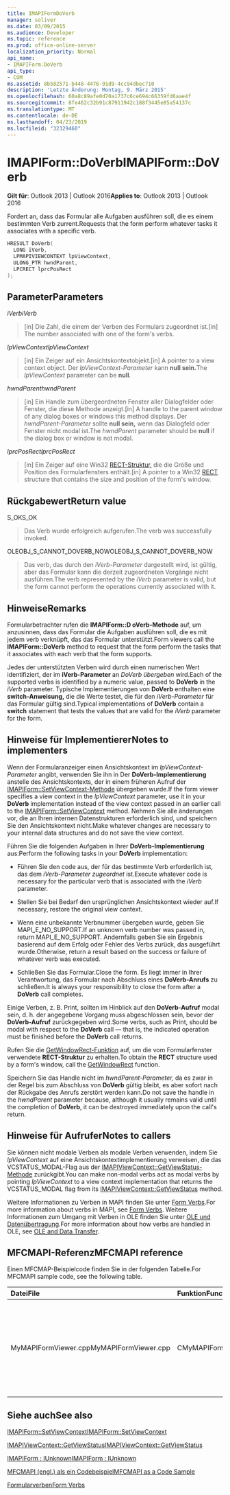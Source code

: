 ```yaml
---
title: IMAPIFormDoVerb
manager: soliver
ms.date: 03/09/2015
ms.audience: Developer
ms.topic: reference
ms.prod: office-online-server
localization_priority: Normal
api_name:
- IMAPIForm.DoVerb
api_type:
- COM
ms.assetid: 8b582571-b448-4476-91d9-4cc94dbec710
description: 'Letzte Änderung: Montag, 9. März 2015'
ms.openlocfilehash: 60a8c89afe0d70a1737c6ce694c66359fd6aae4f
ms.sourcegitcommit: 8fe462c32b91c87911942c188f3445e85a54137c
ms.translationtype: MT
ms.contentlocale: de-DE
ms.lasthandoff: 04/23/2019
ms.locfileid: "32329460"
---
```

# <a name="imapiformdoverb"></a><span data-ttu-id="7365f-103">IMAPIForm::DoVerb</span><span class="sxs-lookup"><span data-stu-id="7365f-103">IMAPIForm::DoVerb</span></span>

  
  
<span data-ttu-id="7365f-104">**Gilt für**: Outlook 2013 | Outlook 2016</span><span class="sxs-lookup"><span data-stu-id="7365f-104">**Applies to**: Outlook 2013 | Outlook 2016</span></span> 
  
<span data-ttu-id="7365f-105">Fordert an, dass das Formular alle Aufgaben ausführen soll, die es einem bestimmten Verb zurrent.</span><span class="sxs-lookup"><span data-stu-id="7365f-105">Requests that the form perform whatever tasks it associates with a specific verb.</span></span>
  
```cpp
HRESULT DoVerb(
  LONG iVerb,
  LPMAPIVIEWCONTEXT lpViewContext,
  ULONG_PTR hwndParent,
  LPCRECT lprcPosRect
);
```

## <a name="parameters"></a><span data-ttu-id="7365f-106">Parameter</span><span class="sxs-lookup"><span data-stu-id="7365f-106">Parameters</span></span>

 <span data-ttu-id="7365f-107">_iVerb_</span><span class="sxs-lookup"><span data-stu-id="7365f-107">_iVerb_</span></span>
  
> <span data-ttu-id="7365f-108">[in] Die Zahl, die einem der Verben des Formulars zugeordnet ist.</span><span class="sxs-lookup"><span data-stu-id="7365f-108">[in] The number associated with one of the form's verbs.</span></span>
    
 <span data-ttu-id="7365f-109">_lpViewContext_</span><span class="sxs-lookup"><span data-stu-id="7365f-109">_lpViewContext_</span></span>
  
> <span data-ttu-id="7365f-110">[in] Ein Zeiger auf ein Ansichtskontextobjekt.</span><span class="sxs-lookup"><span data-stu-id="7365f-110">[in] A pointer to a view context object.</span></span> <span data-ttu-id="7365f-111">Der _lpViewContext-Parameter_ kann **null sein.**</span><span class="sxs-lookup"><span data-stu-id="7365f-111">The  _lpViewContext_ parameter can be **null**.</span></span>
    
 <span data-ttu-id="7365f-112">_hwndParent_</span><span class="sxs-lookup"><span data-stu-id="7365f-112">_hwndParent_</span></span>
  
> <span data-ttu-id="7365f-113">[in] Ein Handle zum übergeordneten Fenster aller Dialogfelder oder Fenster, die diese Methode anzeigt.</span><span class="sxs-lookup"><span data-stu-id="7365f-113">[in] A handle to the parent window of any dialog boxes or windows this method displays.</span></span> <span data-ttu-id="7365f-114">Der  _hwndParent-Parameter_ sollte **null sein,** wenn das Dialogfeld oder Fenster nicht modal ist.</span><span class="sxs-lookup"><span data-stu-id="7365f-114">The  _hwndParent_ parameter should be **null** if the dialog box or window is not modal.</span></span> 
    
 <span data-ttu-id="7365f-115">_lprcPosRect_</span><span class="sxs-lookup"><span data-stu-id="7365f-115">_lprcPosRect_</span></span>
  
> <span data-ttu-id="7365f-116">[in] Ein Zeiger auf eine Win32 [RECT-Struktur,](https://msdn.microsoft.com/library/dd162897%28VS.85%29.aspx) die die Größe und Position des Formularfensters enthält.</span><span class="sxs-lookup"><span data-stu-id="7365f-116">[in] A pointer to a Win32 [RECT](https://msdn.microsoft.com/library/dd162897%28VS.85%29.aspx) structure that contains the size and position of the form's window.</span></span> 
    
## <a name="return-value"></a><span data-ttu-id="7365f-117">Rückgabewert</span><span class="sxs-lookup"><span data-stu-id="7365f-117">Return value</span></span>

<span data-ttu-id="7365f-118">S_OK</span><span class="sxs-lookup"><span data-stu-id="7365f-118">S_OK</span></span> 
  
> <span data-ttu-id="7365f-119">Das Verb wurde erfolgreich aufgerufen.</span><span class="sxs-lookup"><span data-stu-id="7365f-119">The verb was successfully invoked.</span></span>
    
<span data-ttu-id="7365f-120">OLEOBJ_S_CANNOT_DOVERB_NOW</span><span class="sxs-lookup"><span data-stu-id="7365f-120">OLEOBJ_S_CANNOT_DOVERB_NOW</span></span> 
  
> <span data-ttu-id="7365f-121">Das verb, das durch den  _iVerb-Parameter_ dargestellt wird, ist gültig, aber das Formular kann die derzeit zugeordneten Vorgänge nicht ausführen.</span><span class="sxs-lookup"><span data-stu-id="7365f-121">The verb represented by the  _iVerb_ parameter is valid, but the form cannot perform the operations currently associated with it.</span></span> 
    
## <a name="remarks"></a><span data-ttu-id="7365f-122">Hinweise</span><span class="sxs-lookup"><span data-stu-id="7365f-122">Remarks</span></span>

<span data-ttu-id="7365f-123">Formularbetrachter rufen die **IMAPIForm::D oVerb-Methode** auf, um anzusinnen, dass das Formular die Aufgaben ausführen soll, die es mit jedem verb verknüpft, das das Formular unterstützt.</span><span class="sxs-lookup"><span data-stu-id="7365f-123">Form viewers call the **IMAPIForm::DoVerb** method to request that the form perform the tasks that it associates with each verb that the form supports.</span></span> 
  
<span data-ttu-id="7365f-124">Jedes der unterstützten Verben wird durch einen numerischen Wert identifiziert, der im **iVerb-Parameter** an  _DoVerb übergeben_ wird.</span><span class="sxs-lookup"><span data-stu-id="7365f-124">Each of the supported verbs is identified by a numeric value, passed to **DoVerb** in the  _iVerb_ parameter.</span></span> <span data-ttu-id="7365f-125">Typische Implementierungen von **DoVerb** enthalten eine **switch-Anweisung,** die die Werte testet, die für den  _iVerb-Parameter_ für das Formular gültig sind.</span><span class="sxs-lookup"><span data-stu-id="7365f-125">Typical implementations of **DoVerb** contain a **switch** statement that tests the values that are valid for the  _iVerb_ parameter for the form.</span></span> 
  
## <a name="notes-to-implementers"></a><span data-ttu-id="7365f-126">Hinweise für Implementierer</span><span class="sxs-lookup"><span data-stu-id="7365f-126">Notes to implementers</span></span>

<span data-ttu-id="7365f-127">Wenn der Formularanzeiger einen Ansichtskontext im  _lpViewContext-Parameter_ angibt, verwenden Sie ihn in Der **DoVerb-Implementierung** anstelle des Ansichtskontexts, der in einem früheren Aufruf der [IMAPIForm::SetViewContext-Methode](imapiform-setviewcontext.md) übergeben wurde.</span><span class="sxs-lookup"><span data-stu-id="7365f-127">If the form viewer specifies a view context in the  _lpViewContext_ parameter, use it in your **DoVerb** implementation instead of the view context passed in an earlier call to the [IMAPIForm::SetViewContext](imapiform-setviewcontext.md) method.</span></span> <span data-ttu-id="7365f-128">Nehmen Sie alle änderungen vor, die an Ihren internen Datenstrukturen erforderlich sind, und speichern Sie den Ansichtskontext nicht.</span><span class="sxs-lookup"><span data-stu-id="7365f-128">Make whatever changes are necessary to your internal data structures and do not save the view context.</span></span> 
  
<span data-ttu-id="7365f-129">Führen Sie die folgenden Aufgaben in Ihrer **DoVerb-Implementierung** aus:</span><span class="sxs-lookup"><span data-stu-id="7365f-129">Perform the following tasks in your **DoVerb** implementation:</span></span> 
  
- <span data-ttu-id="7365f-130">Führen Sie den code aus, der für das bestimmte Verb erforderlich ist, das dem  _iVerb-Parameter zugeordnet_ ist.</span><span class="sxs-lookup"><span data-stu-id="7365f-130">Execute whatever code is necessary for the particular verb that is associated with the  _iVerb_ parameter.</span></span> 
    
- <span data-ttu-id="7365f-131">Stellen Sie bei Bedarf den ursprünglichen Ansichtskontext wieder auf.</span><span class="sxs-lookup"><span data-stu-id="7365f-131">If necessary, restore the original view context.</span></span>
    
- <span data-ttu-id="7365f-132">Wenn eine unbekannte Verbnummer übergeben wurde, geben Sie MAPI_E_NO_SUPPORT.</span><span class="sxs-lookup"><span data-stu-id="7365f-132">If an unknown verb number was passed in, return MAPI_E_NO_SUPPORT.</span></span> <span data-ttu-id="7365f-133">Andernfalls geben Sie ein Ergebnis basierend auf dem Erfolg oder Fehler des Verbs zurück, das ausgeführt wurde.</span><span class="sxs-lookup"><span data-stu-id="7365f-133">Otherwise, return a result based on the success or failure of whatever verb was executed.</span></span>
    
- <span data-ttu-id="7365f-134">Schließen Sie das Formular.</span><span class="sxs-lookup"><span data-stu-id="7365f-134">Close the form.</span></span> <span data-ttu-id="7365f-135">Es liegt immer in Ihrer Verantwortung, das Formular nach Abschluss eines **DoVerb-Anrufs** zu schließen.</span><span class="sxs-lookup"><span data-stu-id="7365f-135">It is always your responsibility to close the form after a **DoVerb** call completes.</span></span> 
    
<span data-ttu-id="7365f-136">Einige Verben, z. B. Print, sollten im Hinblick auf den **DoVerb-Aufruf** modal sein, d. h. der angegebene Vorgang muss abgeschlossen sein, bevor der **DoVerb-Aufruf** zurückgegeben wird.</span><span class="sxs-lookup"><span data-stu-id="7365f-136">Some verbs, such as Print, should be modal with respect to the **DoVerb** call — that is, the indicated operation must be finished before the **DoVerb** call returns.</span></span> 
  
<span data-ttu-id="7365f-137">Rufen Sie die [GetWindowRect-Funktion](https://msdn.microsoft.com/library/ms633519) auf, um die vom Formularfenster verwendete **RECT-Struktur** zu erhalten.</span><span class="sxs-lookup"><span data-stu-id="7365f-137">To obtain the **RECT** structure used by a form's window, call the [GetWindowRect](https://msdn.microsoft.com/library/ms633519) function.</span></span> 
  
<span data-ttu-id="7365f-138">Speichern Sie das Handle nicht im  _hwndParent-Parameter,_ da es zwar in der Regel bis zum Abschluss von **DoVerb** gültig bleibt, es aber sofort nach der Rückgabe des Anrufs zerstört werden kann.</span><span class="sxs-lookup"><span data-stu-id="7365f-138">Do not save the handle in the  _hwndParent_ parameter because, although it usually remains valid until the completion of **DoVerb**, it can be destroyed immediately upon the call's return.</span></span>
  
## <a name="notes-to-callers"></a><span data-ttu-id="7365f-139">Hinweise für Aufrufer</span><span class="sxs-lookup"><span data-stu-id="7365f-139">Notes to callers</span></span>

<span data-ttu-id="7365f-140">Sie können nicht modale Verben als modale Verben verwenden, indem Sie  _lpViewContext_ auf eine Ansichtskontextimplementierung verweisen, die das VCSTATUS_MODAL-Flag aus der [IMAPIViewContext::GetViewStatus-Methode](imapiviewcontext-getviewstatus.md) zurückgibt.</span><span class="sxs-lookup"><span data-stu-id="7365f-140">You can make non-modal verbs act as modal verbs by pointing  _lpViewContext_ to a view context implementation that returns the VCSTATUS_MODAL flag from its [IMAPIViewContext::GetViewStatus](imapiviewcontext-getviewstatus.md) method.</span></span> 
  
<span data-ttu-id="7365f-141">Weitere Informationen zu Verben in MAPI finden Sie unter [Form Verbs](form-verbs.md).</span><span class="sxs-lookup"><span data-stu-id="7365f-141">For more information about verbs in MAPI, see [Form Verbs](form-verbs.md).</span></span> <span data-ttu-id="7365f-142">Weitere Informationen zum Umgang mit Verben in OLE finden Sie unter [OLE und Datenübertragung](https://msdn.microsoft.com/library/ms693425%28VS.85%29.aspx).</span><span class="sxs-lookup"><span data-stu-id="7365f-142">For more information about how verbs are handled in OLE, see [OLE and Data Transfer](https://msdn.microsoft.com/library/ms693425%28VS.85%29.aspx).</span></span>
  
## <a name="mfcmapi-reference"></a><span data-ttu-id="7365f-143">MFCMAPI-Referenz</span><span class="sxs-lookup"><span data-stu-id="7365f-143">MFCMAPI reference</span></span>

<span data-ttu-id="7365f-144">Einen MFCMAP-Beispielcode finden Sie in der folgenden Tabelle.</span><span class="sxs-lookup"><span data-stu-id="7365f-144">For MFCMAPI sample code, see the following table.</span></span>
  
|<span data-ttu-id="7365f-145">**Datei**</span><span class="sxs-lookup"><span data-stu-id="7365f-145">**File**</span></span>|<span data-ttu-id="7365f-146">**Funktion**</span><span class="sxs-lookup"><span data-stu-id="7365f-146">**Function**</span></span>|<span data-ttu-id="7365f-147">**Comment**</span><span class="sxs-lookup"><span data-stu-id="7365f-147">**Comment**</span></span>|
|:-----|:-----|:-----|
|<span data-ttu-id="7365f-148">MyMAPIFormViewer.cpp</span><span class="sxs-lookup"><span data-stu-id="7365f-148">MyMAPIFormViewer.cpp</span></span>  <br/> |<span data-ttu-id="7365f-149">CMyMAPIFormViewer::CallDoVerb</span><span class="sxs-lookup"><span data-stu-id="7365f-149">CMyMAPIFormViewer::CallDoVerb</span></span>  <br/> |<span data-ttu-id="7365f-150">MFCMAPI verwendet die **IMAPIForm::D oVerb-Methode** zum Aufrufen eines Verbs in einem Formular.</span><span class="sxs-lookup"><span data-stu-id="7365f-150">MFCMAPI uses the **IMAPIForm::DoVerb** method to invoke a verb on a form.</span></span>  <br/> |
   
## <a name="see-also"></a><span data-ttu-id="7365f-151">Siehe auch</span><span class="sxs-lookup"><span data-stu-id="7365f-151">See also</span></span>



[<span data-ttu-id="7365f-152">IMAPIForm::SetViewContext</span><span class="sxs-lookup"><span data-stu-id="7365f-152">IMAPIForm::SetViewContext</span></span>](imapiform-setviewcontext.md)
  
[<span data-ttu-id="7365f-153">IMAPIViewContext::GetViewStatus</span><span class="sxs-lookup"><span data-stu-id="7365f-153">IMAPIViewContext::GetViewStatus</span></span>](imapiviewcontext-getviewstatus.md)
  
[<span data-ttu-id="7365f-154">IMAPIForm : IUnknown</span><span class="sxs-lookup"><span data-stu-id="7365f-154">IMAPIForm : IUnknown</span></span>](imapiformiunknown.md)


[<span data-ttu-id="7365f-155">MFCMAPI (engl.) als ein Codebeispiel</span><span class="sxs-lookup"><span data-stu-id="7365f-155">MFCMAPI as a Code Sample</span></span>](mfcmapi-as-a-code-sample.md)
  
[<span data-ttu-id="7365f-156">Formularverben</span><span class="sxs-lookup"><span data-stu-id="7365f-156">Form Verbs</span></span>](form-verbs.md)

